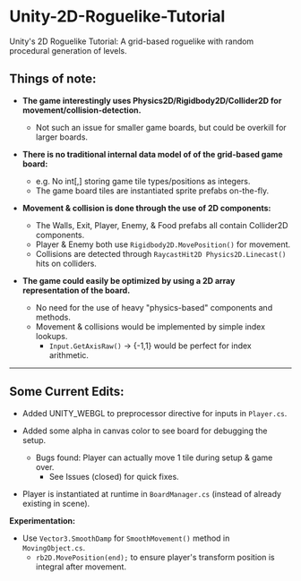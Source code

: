 # Unity-2D-Roguelike-Tutorial
Unity's 2D Roguelike Tutorial: A grid-based roguelike with random procedural generation of levels. 


## Things of note:

* **The game interestingly uses Physics2D/Rigidbody2D/Collider2D for movement/collision-detection.**
	* Not such an issue for smaller game boards, but could be overkill for larger boards.

* **There is no traditional internal data model of of the grid-based game board:**
	* e.g. No int[,] storing game tile types/positions as integers.
	* The game board tiles are instantiated sprite prefabs on-the-fly.

* **Movement & collision is done through the use of 2D components:**
	* The Walls, Exit, Player, Enemy, & Food prefabs all contain Collider2D components.
	* Player & Enemy both use `Rigidbody2D.MovePosition()` for movement.
	* Collisions are detected through `RaycastHit2D Physics2D.Linecast()` hits on colliders.

* **The game could easily be optimized by using a 2D array representation of the board.**
	* No need for the use of heavy "physics-based" components and methods.
	* Movement & collisions would be implemented by simple index lookups.
		* `Input.GetAxisRaw()` -> {-1,1} would be perfect for index arithmetic.

-----------------------
## Some Current Edits:

* Added UNITY_WEBGL to preprocessor directive for inputs in `Player.cs`.

* Added some alpha in canvas color to see board for debugging the setup.
	* Bugs found: Player can actually move 1 tile during setup & game over.
		* See Issues (closed) for quick fixes.

* Player is instantiated at runtime in `BoardManager.cs` (instead of already existing in scene).

**Experimentation:**

* Use `Vector3.SmoothDamp` for `SmoothMovement()` method in `MovingObject.cs`.
	* `rb2D.MovePosition(end);` to ensure player's transform position is integral after movement.

